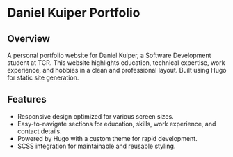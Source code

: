 # Daniel Kuiper Portfolio  

## Overview  
A personal portfolio website for Daniel Kuiper, a Software Development student at TCR. This website highlights education, technical expertise, work experience, and hobbies in a clean and professional layout. Built using Hugo for static site generation.

## Features  
- Responsive design optimized for various screen sizes.  
- Easy-to-navigate sections for education, skills, work experience, and contact details.  
- Powered by Hugo with a custom theme for rapid development.  
- SCSS integration for maintainable and reusable styling.  
